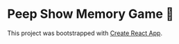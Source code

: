 # Peep Show Memory Game 🤔

This project was bootstrapped with [Create React App](https://github.com/facebook/create-react-app).
